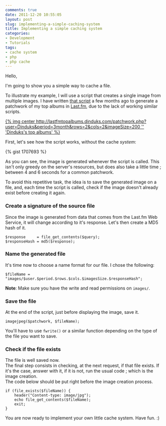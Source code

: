 ```yaml
---
comments: true
date: 2011-12-20 10:55:05
layout: post
slug: implementing-a-simple-caching-system
title: Implementing a simple caching system
categories:
- Development
- Tutorials
tags:
- cache system
- php
- php cache
---
```


Hello,

I'm going to show you a simple way to cache a file.

To illustrate my example, I will use a script that creates a single image from multiple images.
I have written [that script](https://github.com/Dinduks/Lastfm-Top-Albums) a few months ago to generate a patchwork of my top albums in [Last.fm](http://www.lastfm.com/user/Dinduks), due to the lack of working similar scripts.

[
{% img center http://lastfmtopalbums.dinduks.com/patchwork.php?user=Dinduks&period=3month&rows=2&cols=2&imageSize=200 '' 'Dinduks\'s top albums' %}
](http://lastfmtopalbums.dinduks.com/)

First, let's see how the script works, without the cache *system*:

{% gist 1707693 %}

As you can see, the image is generated whenever the script is called. This isn't only greedy on the server's resources, but does also take a little time ; between 4 and 6 seconds for a common patchwork.

To avoid this repetitive task, the idea is to save the generated image on a file, and, each time the script is called, check if the image doesn't already exist before creating it again.

### Create a signature of the source file

Since the image is generated from data that comes from the Last.fm Web Service, it will change according to it's response. Let's then create a MD5 hash of it.

    $response     = file_get_contents($query);
    $responseHash = md5($response);

### Name the generated file

It's time now to choose a name format for our file. I chose the following:

    $fileName = "images/$user.$period.$rows.$cols.$imagesSize.$responseHash";

**Note**: Make sure you have the write and read permissions on `images/`.

### Save the file

At the end of the script, just before displaying the image, save it.

    imagejpeg($patchwork, $fileName);

You'll have to use `fwrite()` or a similar function depending on the type of the file you want to save.

### Check if the file exists

The file is well saved now.  
The final step consists in checking, at the next request, if that file exists. If it's the case, answer with it, if it is not, run the usual code ; which is the image creation.  
The code below should be put right before the image creation process.


    if (file_exists($fileName)) {
        header("Content-type: image/jpg");
        echo file_get_contents($fileName);
        exit;
    }

You are now ready to implement your own little cache system. Have fun. :)
